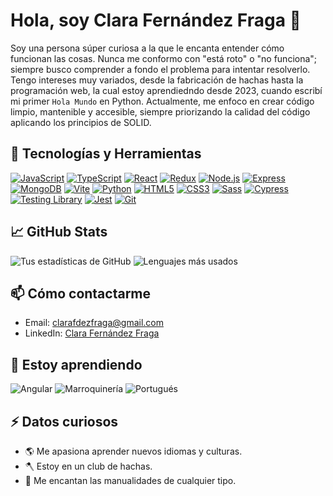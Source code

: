 # Hola, soy Clara Fernández Fraga 👋

Soy una persona súper curiosa a la que le encanta entender cómo funcionan las cosas. Nunca me conformo con "está roto" o "no funciona"; siempre busco comprender a fondo el problema para intentar resolverlo. Tengo intereses muy variados, desde la fabricación de hachas hasta la programación web, la cual estoy aprendiedndo desde 2023, cuando escribí mi primer ``Hola Mundo`` en Python.
Actualmente, me enfoco en crear código limpio, mantenible y accesible, siempre priorizando la calidad del código aplicando los principios de SOLID.

## 🔧 Tecnologías y Herramientas
<a href="https://developer.mozilla.org/en-US/docs/Web/JavaScript" target="_blank"><img src="https://img.shields.io/badge/-JavaScript-F7DF1E?style=flat-square&logo=javascript&logoColor=black" alt="JavaScript"></a>
<a href="https://www.typescriptlang.org/" target="_blank"><img src="https://img.shields.io/badge/-TypeScript-007ACC?style=flat-square&logo=typescript&logoColor=white" alt="TypeScript"></a>
<a href="https://reactjs.org/" target="_blank"><img src="https://img.shields.io/badge/-React-61DAFB?style=flat-square&logo=react&logoColor=white" alt="React"></a>
<a href="https://redux.js.org/" target="_blank"><img src="https://img.shields.io/badge/-Redux-764ABC?style=flat-square&logo=redux&logoColor=white" alt="Redux"></a>
<a href="https://nodejs.org/" target="_blank"><img src="https://img.shields.io/badge/-Node.js-339933?style=flat-square&logo=node.js&logoColor=white" alt="Node.js"></a>
<a href="https://expressjs.com/" target="_blank"><img src="https://img.shields.io/badge/-Express-000000?style=flat-square&logo=express&logoColor=white" alt="Express"></a>
<a href="https://www.mongodb.com/" target="_blank"><img src="https://img.shields.io/badge/-MongoDB-47A248?style=flat-square&logo=mongodb&logoColor=white" alt="MongoDB"></a>
<a href="https://vitejs.dev/" target="_blank"><img src="https://img.shields.io/badge/-Vite-646CFF?style=flat-square&logo=vite&logoColor=white" alt="Vite"></a>
<a href="https://www.python.org/" target="_blank"><img src="https://img.shields.io/badge/-Python-3776AB?style=flat-square&logo=python&logoColor=white" alt="Python"></a>
<a href="https://developer.mozilla.org/en-US/docs/Web/Guide/HTML/HTML5" target="_blank"><img src="https://img.shields.io/badge/-HTML5-E34F26?style=flat-square&logo=html5&logoColor=white" alt="HTML5"></a>
<a href="https://developer.mozilla.org/en-US/docs/Web/CSS" target="_blank"><img src="https://img.shields.io/badge/-CSS3-1572B6?style=flat-square&logo=css3&logoColor=white" alt="CSS3"></a>
<a href="https://sass-lang.com/" target="_blank"><img src="https://img.shields.io/badge/-Sass-CC6699?style=flat-square&logo=sass&logoColor=white" alt="Sass"></a>
<a href="https://www.cypress.io/" target="_blank"><img src="https://img.shields.io/badge/-Cypress-17202C?style=flat-square&logo=cypress&logoColor=white" alt="Cypress"></a>
<a href="https://testing-library.com/" target="_blank"><img src="https://img.shields.io/badge/-Testing%20Library-E33332?style=flat-square&logo=testing-library&logoColor=white" alt="Testing Library"></a>
<a href="https://jestjs.io/" target="_blank"><img src="https://img.shields.io/badge/-Jest-C21325?style=flat-square&logo=jest&logoColor=white" alt="Jest"></a>
<a href="https://git-scm.com/" target="_blank"><img src="https://img.shields.io/badge/-Git-F05032?style=flat-square&logo=git&logoColor=white" alt="Git"></a>


## 📈 GitHub Stats

![Tus estadísticas de GitHub](https://github-readme-stats.vercel.app/api?username=sayloryna&show_icons=true&theme=radical)
![Lenguajes más usados](https://github-readme-stats.vercel.app/api/top-langs/?username=sayloryna&layout=compact&theme=radical)

## 📫 Cómo contactarme

- Email: clarafdezfraga@gmail.com
- LinkedIn: [Clara Fernández Fraga](https://www.linkedin.com/in/clara-fernandez-fraga/)

## 🌱 Estoy aprendiendo

![Angular](https://img.shields.io/badge/-Angular-DD0031?style=flat-square&logo=angular&logoColor=white)
![Marroquinería](https://img.shields.io/badge/-Marroquinería-8B4513?style=flat-square&logo=none&logoColor=white)
![Portugués](https://img.shields.io/badge/-Portugués-3A75B0?style=flat-square&logo=none&logoColor=white)


## ⚡ Datos curiosos

- 🌎 Me apasiona aprender nuevos idiomas y culturas.
- 🪓 Estoy en un club de hachas.
- 🧶 Me encantan las manualidades de cualquier tipo.
